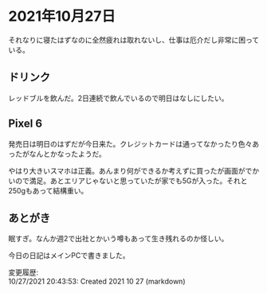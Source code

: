 # 2021年10月27日

それなりに寝たはずなのに全然疲れは取れないし、仕事は厄介だし非常に困っている。

## ドリンク

レッドブルを飲んだ。2日連続で飲んでいるので明日はなしにしたい。

## Pixel 6

発売日は明日のはずだが今日来た。クレジットカードは通ってなかったり色々あったがなんとかなったようだ。

やはり大きいスマホは正義。あんまり何ができるか考えずに買ったが画面がでかいので満足。あとエリアじゃないと思っていたが家でも5Gが入った。それと250gもあって結構重い。

## あとがき

眠すぎ。なんか週2で出社とかいう噂もあって生き残れるのか怪しい。

今日の日記はメインPCで書きました。

変更履歴:  
10/27/2021 20:43:53: Created 2021 10 27 (markdown)  
